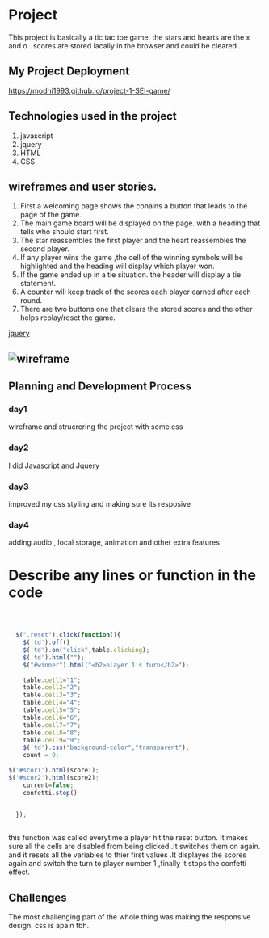 



# Project <Tic tac toe>
This project is basically a tic tac toe game. the stars and hearts are the x and o . scores are stored lacally in the browser and could be cleared .

## My Project Deployment
https://modhi1993.github.io/project-1-SEI-game/
## Technologies used in the project
1. javascript
2. jquery
3. HTML
4. CSS
## wireframes and user stories.
1. First a welcoming page shows the conains a button that leads to the page of the game.
2. The main game board will be displayed on the page. with a heading that tells who should start first.
3. The star reassembles the first player and the heart reassembles the second player.
4. If any player wins the game ,the cell of the winning symbols will be highlighted and the heading will display which player won.
5. If the game ended up in a tie situation. the header will display a tie statement.
6. A counter will keep track of the scores each player earned after each round.
7. There are two buttons one that clears the stored scores and the other helps replay/reset the game. 
<!--link-->
[jquery](https://code.jquery.com/jquery-3.4.1.min.js)

<!--images-->
![wireframe](https://www.canva.com/design/DADsvtEvA-w/share/preview?token=tAJ4KYyxXodVKpA_LhaV9A&role=EDITOR&utm_content=DADsvtEvA-w&utm_campaign=designshare&utm_medium=link&utm_source=sharebutton)
---

## Planning and Development Process

### day1
wireframe and strucrering the project with some css
### day2
I did Javascript and Jquery 
### day3
improved my css styling and making sure its resposive
### day4
adding audio , local storage, animation and other extra features 

# Describe any lines or function in the code
```js



  $(".reset").click(function(){
    $('td').off()
    $('td').on("click",table.clicking);
    $('td').html("");
    $("#winner").html("<h2>player 1's turn</h2>");
  
    table.cell1="1";
    table.cell2="2";
    table.cell3="3";
    table.cell4="4";
    table.cell5="5";
    table.cell6="6";
    table.cell7="7";
    table.cell8="8";
    table.cell9="9";
    $('td').css("background-color","transparent");
    count = 0;
  
$('#scor1').html(score1);
$('#scor2').html(score2);
    current=false;
    confetti.stop()

   
  });
 
```
this function was called everytime a player hit the reset button. It makes sure all the cells are disabled from being clicked .It switches them on again. and it resets all the variables to thier first values .It displayes the scores again and switch the turn to player number 1 ,finally it stops the confetti effect.
## Challenges
The most challenging part of the whole thing was making the responsive design. css is apain tbh.

